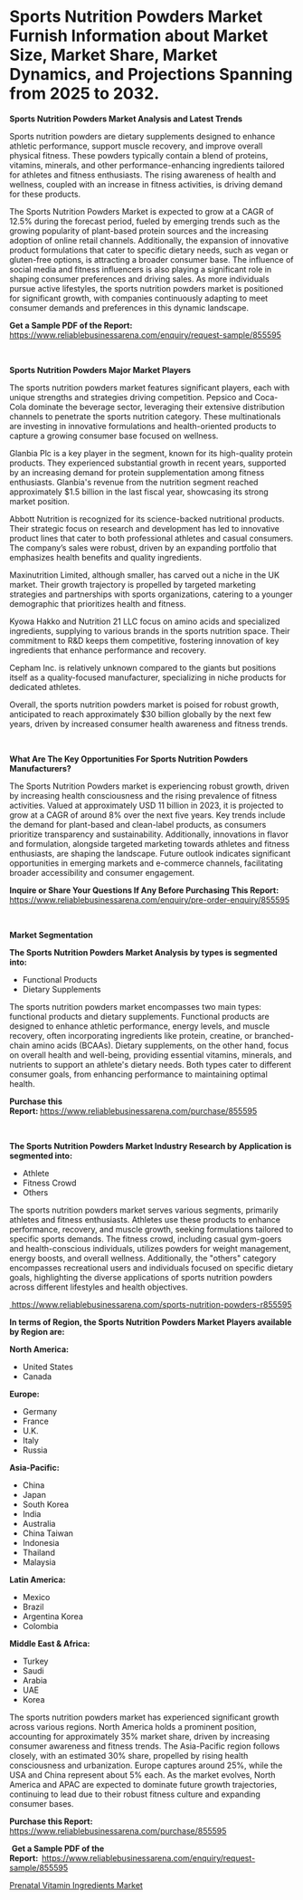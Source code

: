 <p><h1>Sports Nutrition Powders Market Furnish Information about Market Size, Market Share, Market Dynamics, and Projections Spanning from 2025 to 2032.</h1></p><p><strong>Sports Nutrition Powders Market Analysis and Latest Trends</strong></p>
<p><p>Sports nutrition powders are dietary supplements designed to enhance athletic performance, support muscle recovery, and improve overall physical fitness. These powders typically contain a blend of proteins, vitamins, minerals, and other performance-enhancing ingredients tailored for athletes and fitness enthusiasts. The rising awareness of health and wellness, coupled with an increase in fitness activities, is driving demand for these products.</p><p>The Sports Nutrition Powders Market is expected to grow at a CAGR of 12.5% during the forecast period, fueled by emerging trends such as the growing popularity of plant-based protein sources and the increasing adoption of online retail channels. Additionally, the expansion of innovative product formulations that cater to specific dietary needs, such as vegan or gluten-free options, is attracting a broader consumer base. The influence of social media and fitness influencers is also playing a significant role in shaping consumer preferences and driving sales. As more individuals pursue active lifestyles, the sports nutrition powders market is positioned for significant growth, with companies continuously adapting to meet consumer demands and preferences in this dynamic landscape.</p></p>
<p><strong>Get a Sample PDF of the Report:&nbsp;</strong> <a href="https://www.reliablebusinessarena.com/enquiry/request-sample/855595?utm_campaign=2889&utm_medium=2&utm_source=Github&utm_content=ia&utm_term=08032025&utm_id=sports-nutrition-powders">https://www.reliablebusinessarena.com/enquiry/request-sample/855595</a></p>
<p>&nbsp;</p>
<p><strong>Sports Nutrition Powders Major Market Players</strong></p>
<p><p>The sports nutrition powders market features significant players, each with unique strengths and strategies driving competition. Pepsico and Coca-Cola dominate the beverage sector, leveraging their extensive distribution channels to penetrate the sports nutrition category. These multinationals are investing in innovative formulations and health-oriented products to capture a growing consumer base focused on wellness.</p><p>Glanbia Plc is a key player in the segment, known for its high-quality protein products. They experienced substantial growth in recent years, supported by an increasing demand for protein supplementation among fitness enthusiasts. Glanbia's revenue from the nutrition segment reached approximately $1.5 billion in the last fiscal year, showcasing its strong market position.</p><p>Abbott Nutrition is recognized for its science-backed nutritional products. Their strategic focus on research and development has led to innovative product lines that cater to both professional athletes and casual consumers. The company’s sales were robust, driven by an expanding portfolio that emphasizes health benefits and quality ingredients.</p><p>Maxinutrition Limited, although smaller, has carved out a niche in the UK market. Their growth trajectory is propelled by targeted marketing strategies and partnerships with sports organizations, catering to a younger demographic that prioritizes health and fitness.</p><p>Kyowa Hakko and Nutrition 21 LLC focus on amino acids and specialized ingredients, supplying to various brands in the sports nutrition space. Their commitment to R&D keeps them competitive, fostering innovation of key ingredients that enhance performance and recovery.</p><p>Cepham Inc. is relatively unknown compared to the giants but positions itself as a quality-focused manufacturer, specializing in niche products for dedicated athletes.</p><p>Overall, the sports nutrition powders market is poised for robust growth, anticipated to reach approximately $30 billion globally by the next few years, driven by increased consumer health awareness and fitness trends.</p></p>
<p>&nbsp;</p>
<p><strong>What Are The Key Opportunities For Sports Nutrition Powders Manufacturers?</strong></p>
<p><p>The Sports Nutrition Powders market is experiencing robust growth, driven by increasing health consciousness and the rising prevalence of fitness activities. Valued at approximately USD 11 billion in 2023, it is projected to grow at a CAGR of around 8% over the next five years. Key trends include the demand for plant-based and clean-label products, as consumers prioritize transparency and sustainability. Additionally, innovations in flavor and formulation, alongside targeted marketing towards athletes and fitness enthusiasts, are shaping the landscape. Future outlook indicates significant opportunities in emerging markets and e-commerce channels, facilitating broader accessibility and consumer engagement.</p></p>
<p><strong>Inquire or Share Your Questions If Any Before Purchasing This Report:</strong> <a href="https://www.reliablebusinessarena.com/enquiry/pre-order-enquiry/855595?utm_campaign=2889&utm_medium=2&utm_source=Github&utm_content=ia&utm_term=08032025&utm_id=sports-nutrition-powders">https://www.reliablebusinessarena.com/enquiry/pre-order-enquiry/855595</a></p>
<p>&nbsp;</p>
<p><strong>Market Segmentation</strong></p>
<p><strong>The Sports Nutrition Powders Market Analysis by types is segmented into:</strong></p>
<p><ul><li>Functional Products</li><li>Dietary Supplements</li></ul></p>
<p><p>The sports nutrition powders market encompasses two main types: functional products and dietary supplements. Functional products are designed to enhance athletic performance, energy levels, and muscle recovery, often incorporating ingredients like protein, creatine, or branched-chain amino acids (BCAAs). Dietary supplements, on the other hand, focus on overall health and well-being, providing essential vitamins, minerals, and nutrients to support an athlete's dietary needs. Both types cater to different consumer goals, from enhancing performance to maintaining optimal health.</p></p>
<p><strong>Purchase this Report:&nbsp;</strong><a href="https://www.reliablebusinessarena.com/purchase/855595?utm_campaign=2889&utm_medium=2&utm_source=Github&utm_content=ia&utm_term=08032025&utm_id=sports-nutrition-powders">https://www.reliablebusinessarena.com/purchase/855595</a></p>
<p>&nbsp;</p>
<p><strong>The Sports Nutrition Powders Market Industry Research by Application is segmented into:</strong></p>
<p><ul><li>Athlete</li><li>Fitness Crowd</li><li>Others</li></ul></p>
<p><p>The sports nutrition powders market serves various segments, primarily athletes and fitness enthusiasts. Athletes use these products to enhance performance, recovery, and muscle growth, seeking formulations tailored to specific sports demands. The fitness crowd, including casual gym-goers and health-conscious individuals, utilizes powders for weight management, energy boosts, and overall wellness. Additionally, the "others" category encompasses recreational users and individuals focused on specific dietary goals, highlighting the diverse applications of sports nutrition powders across different lifestyles and health objectives.</p></p>
<p><a href="https://www.reliablebusinessarena.com/sports-nutrition-powders-r855595?utm_campaign=2889&utm_medium=2&utm_source=Github&utm_content=ia&utm_term=08032025&utm_id=sports-nutrition-powders">&nbsp;https://www.reliablebusinessarena.com/sports-nutrition-powders-r855595</a></p>
<p><strong>In terms of Region, the Sports Nutrition Powders Market Players available by Region are:</strong></p>
<p>
    <p> <strong> North America: </strong>
        <ul>
            <li>United States</li>
            <li>Canada</li>
        </ul>
        </p> 
    <p> <strong> Europe: </strong>
        <ul>
            <li>Germany</li>
            <li>France</li>
            <li>U.K.</li>
            <li>Italy</li>
            <li>Russia</li>
        </ul>
        </p> 
    <p> <strong> Asia-Pacific: </strong>
        <ul>
            <li>China</li>
            <li>Japan</li>
            <li>South Korea</li>
            <li>India</li>
            <li>Australia</li>
            <li>China Taiwan</li>
            <li>Indonesia</li>
            <li>Thailand</li>
            <li>Malaysia</li>
        </ul>
        </p> 
    <p> <strong> Latin America: </strong>
        <ul>
            <li>Mexico</li>
            <li>Brazil</li>
            <li>Argentina Korea</li>
            <li>Colombia</li>
        </ul>
        </p> 
    <p> <strong> Middle East & Africa: </strong>
        <ul>
            <li>Turkey</li>
            <li>Saudi</li>
            <li>Arabia</li>
            <li>UAE</li>
            <li>Korea</li>
        </ul>
    </p>
    </p>
<p><p>The sports nutrition powders market has experienced significant growth across various regions. North America holds a prominent position, accounting for approximately 35% market share, driven by increasing consumer awareness and fitness trends. The Asia-Pacific region follows closely, with an estimated 30% share, propelled by rising health consciousness and urbanization. Europe captures around 25%, while the USA and China represent about 5% each. As the market evolves, North America and APAC are expected to dominate future growth trajectories, continuing to lead due to their robust fitness culture and expanding consumer bases.</p></p>
<p><strong>Purchase this Report: </strong><a href="https://www.reliablebusinessarena.com/purchase/855595?utm_campaign=2889&utm_medium=2&utm_source=Github&utm_content=ia&utm_term=08032025&utm_id=sports-nutrition-powders">https://www.reliablebusinessarena.com/purchase/855595</a></p>
<p>&nbsp;<strong>Get a Sample PDF of the Report:&nbsp;&nbsp;</strong><a href="https://www.reliablebusinessarena.com/enquiry/request-sample/855595?utm_campaign=2889&utm_medium=2&utm_source=Github&utm_content=ia&utm_term=08032025&utm_id=sports-nutrition-powders">https://www.reliablebusinessarena.com/enquiry/request-sample/855595</a></p>
<p><strong></strong></p>
<p><p><a href="https://github.com/djibenesha/Market-Research-Report-List-1/blob/main/prenatal-vitamin-ingredients-market.md?utm_campaign=2889&utm_medium=2&utm_source=Github&utm_content=ia&utm_term=08032025&utm_id=sports-nutrition-powders">Prenatal Vitamin Ingredients Market</a></p></p>